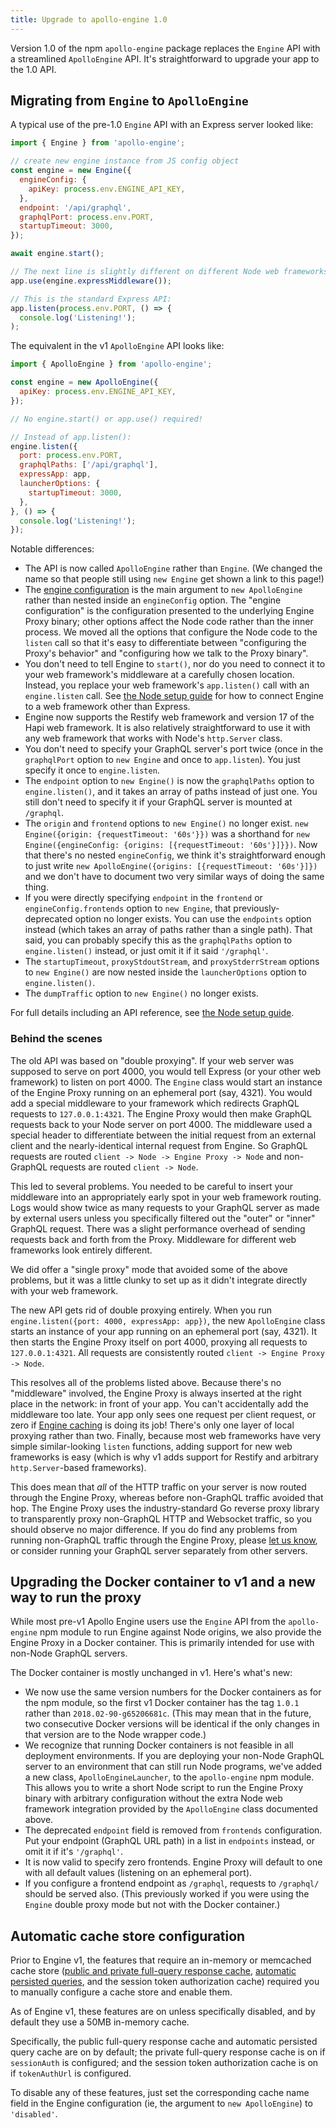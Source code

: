 ```yaml
---
title: Upgrade to apollo-engine 1.0
---
```


<!-- Please leave this file here, it's a destination for redirects from the migration guide in the old Engine proxy docs. It does not have any direct links to it in the Platform docs, but that doesn't mean there are no link on the internet that still come here. -->

Version 1.0 of the npm `apollo-engine` package replaces the `Engine` API with a streamlined `ApolloEngine` API. It's straightforward to upgrade your app to the 1.0 API.

## Migrating from `Engine` to `ApolloEngine`

A typical use of the pre-1.0 `Engine` API with an Express server looked like:

```js
import { Engine } from 'apollo-engine';

// create new engine instance from JS config object
const engine = new Engine({
  engineConfig: {
    apiKey: process.env.ENGINE_API_KEY,
  },
  endpoint: '/api/graphql',
  graphqlPort: process.env.PORT,
  startupTimeout: 3000,
});

await engine.start();

// The next line is slightly different on different Node web frameworks.
app.use(engine.expressMiddleware());

// This is the standard Express API:
app.listen(process.env.PORT, () => {
  console.log('Listening!');
);
```

The equivalent in the v1 `ApolloEngine` API looks like:

```js
import { ApolloEngine } from 'apollo-engine';

const engine = new ApolloEngine({
  apiKey: process.env.ENGINE_API_KEY,
});

// No engine.start() or app.use() required!

// Instead of app.listen():
engine.listen({
  port: process.env.PORT,
  graphqlPaths: ['/api/graphql'],
  expressApp: app,
  launcherOptions: {
    startupTimeout: 3000,
  },
}, () => {
  console.log('Listening!');
});
```

Notable differences:

- The API is now called `ApolloEngine` rather than `Engine`. (We changed the name so that people still using `new Engine` get shown a link to this page!)
- The [engine configuration](./proxy-config.html) is the main argument to `new ApolloEngine` rather than nested inside an `engineConfig` option. The "engine configuration" is the configuration presented to the underlying Engine Proxy binary; other options affect the Node code rather than the inner process.  We moved all the options that configure the Node code to the `listen` call so that it's easy to differentiate between "configuring the Proxy's behavior" and "configuring how we talk to the Proxy binary".
- You don't need to tell Engine to `start()`, nor do you need to connect it to your web framework's middleware at a carefully chosen location. Instead, you replace your web framework's `app.listen()` call with an `engine.listen` call.  See [the Node setup guide](./setup-node.html#not-express) for how to connect Engine to a web framework other than Express.
- Engine now supports the Restify web framework and version 17 of the Hapi web framework. It is also relatively straightforward to use it with any web framework that works with Node's `http.Server` class.
- You don't need to specify your GraphQL server's port twice (once in the `graphqlPort` option to `new Engine` and once to `app.listen`). You just specify it once to `engine.listen`.
- The `endpoint` option to `new Engine()` is now the `graphqlPaths` option to `engine.listen()`, and it takes an array of paths instead of just one. You still don't need to specify it if your GraphQL server is mounted at `/graphql`.
- The `origin` and `frontend` options to `new Engine()` no longer exist. `new Engine({origin: {requestTimeout: '60s'}})` was a shorthand for `new Engine({engineConfig: {origins: [{requestTimeout: '60s'}]}})`. Now that there's no nested `engineConfig`, we think it's straightforward enough to just write `new ApolloEngine({origins: [{requestTimeout: '60s'}]})` and we don't have to document two very similar ways of doing the same thing.
- If you were directly specifying `endpoint` in the `frontend` or `engineConfig.frontends` option to `new Engine`, that previously-deprecated option no longer exists. You can use the `endpoints` option instead (which takes an array of paths rather than a single path). That said, you can probably specify this as the `graphqlPaths` option to `engine.listen()` instead, or just omit it if it said `'/graphql'`.
- The `startupTimeout`, `proxyStdoutStream`, and `proxyStderrStream` options to `new Engine()` are now nested inside the `launcherOptions` option to `engine.listen()`.
- The `dumpTraffic` option to `new Engine()` no longer exists.

For full details including an API reference, see [the Node setup guide](./setup-node.html).

### Behind the scenes

The old API was based on "double proxying". If your web server was supposed to serve on port 4000, you would tell Express (or your other web framework) to listen on port 4000. The `Engine` class would start an instance of the Engine Proxy running on an ephemeral port (say, 4321). You would add a special middleware to your framework which redirects GraphQL requests to `127.0.0.1:4321`. The Engine Proxy would then make GraphQL requests back to your Node server on port 4000.  The middleware used a special header to differentiate between the initial request from an external client and the nearly-identical internal request from Engine. So GraphQL requests are routed `client -> Node -> Engine Proxy -> Node` and non-GraphQL requests are routed `client -> Node`.

This led to several problems. You needed to be careful to insert your middleware into an appropriately early spot in your web framework routing. Logs would show twice as many requests to your GraphQL server as made by external users unless you specifically filtered out the "outer" or "inner" GraphQL request. There was a slight performance overhead of sending requests back and forth from the Proxy. Middleware for different web frameworks look entirely different.

We did offer a "single proxy" mode that avoided some of the above problems, but it was a little clunky to set up as it didn't integrate directly with your web framework.

The new API gets rid of double proxying entirely. When you run `engine.listen({port: 4000, expressApp: app})`, the new `ApolloEngine` class starts an instance of your app running on an ephemeral port (say, 4321). It then starts the Engine Proxy itself on port 4000, proxying all requests to `127.0.0.1:4321`. All requests are consistently routed `client -> Engine Proxy -> Node`.

This resolves all of the problems listed above. Because there's no "middleware" involved, the Engine Proxy is always inserted at the right place in the network: in front of your app. You can't accidentally add the middleware too late. Your app only sees one request per client request, or zero if [Engine caching](./caching.html) is doing its job! There's only one layer of local proxying rather than two. Finally, because most web frameworks have very simple similar-looking `listen` functions, adding support for new web frameworks is easy (which is why v1 adds support for Restify and arbitrary `http.Server`-based frameworks).

This does mean that *all* of the HTTP traffic on your server is now routed through the Engine Proxy, whereas before non-GraphQL traffic avoided that hop. The Engine Proxy uses the industry-standard Go reverse proxy library to transparently proxy non-GraphQL HTTP and Websocket traffic, so you should observe no major difference.  If you do find any problems from running non-GraphQL traffic through the Engine Proxy, please [let us know](https://engine.apollographql.com/login?overlay=SupportRequestNoAccount), or consider running your GraphQL server separately from other servers.


## Upgrading the Docker container to v1 and a new way to run the proxy

While most pre-v1 Apollo Engine users use the `Engine` API from the `apollo-engine` npm module to run Engine against Node origins, we also provide the Engine Proxy in a Docker container. This is primarily intended for use with non-Node GraphQL servers.

The Docker container is mostly unchanged in v1.  Here's what's new:

- We now use the same version numbers for the Docker containers as for the npm module, so the first v1 Docker container has the tag `1.0.1` rather than `2018.02-90-g65206681c`. (This may mean that in the future, two consecutive Docker versions will be identical if the only changes in that version are to the Node wrapper code.)
- We recognize that running Docker containers is not feasible in all deployment environments. If you are deploying your non-Node GraphQL server to an environment that can still run Node programs, we've added a new class, `ApolloEngineLauncher`, to the `apollo-engine` npm module. This allows you to write a short Node script to run the Engine Proxy binary with arbitrary configuration without the extra Node web framework integration provided by the `ApolloEngine` class documented above.
- The deprecated `endpoint` field is removed from `frontends` configuration. Put your endpoint (GraphQL URL path) in a list in `endpoints` instead, or omit it if it's `'/graphql'`.
- It is now valid to specify zero frontends. Engine Proxy will default to one with all default values (listening on an ephemeral port).
- If you configure a frontend endpoint as `/graphql`, requests to `/graphql/` should be served also. (This previously worked if you were using the `Engine` double proxy mode but not with the Docker container.)


## Automatic cache store configuration

Prior to Engine v1, the features that require an in-memory or memcached cache store ([public and private full-query response cache](./caching.html), [automatic persisted queries](./auto-persisted-queries.html), and the session token authorization cache) required you to manually configure a cache store and enable them.

As of Engine v1, these features are on unless specifically disabled, and by default they use a 50MB in-memory cache.

Specifically, the public full-query response cache and automatic persisted query cache are on by default; the private full-query response cache is on if `sessionAuth` is configured; and the session token authorization cache is on if `tokenAuthUrl` is configured.

To disable any of these features, just set the corresponding cache name field in the Engine configuration (ie, the argument to `new ApolloEngine`) to `'disabled'`.
